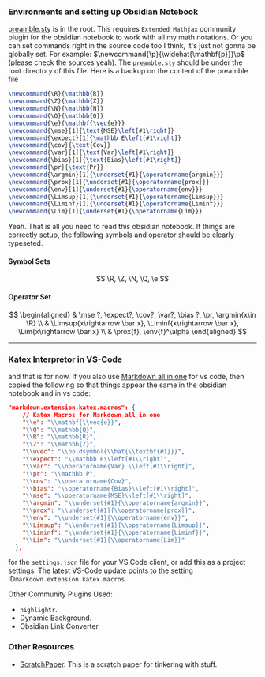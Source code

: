 ### **Environments and setting up Obsidian Notebook**

[preamble.sty](https://github.com/wei2912/obsidian-latex) is in the root. 
This requires `Extended Mathjax` community plugin for the obsidian notebook to work with all my math notations. Or you can set commands right in the source code too I think, it's just not gonna be globally set. 
For example: $\newcommand{\p}{\widehat{\mathbf{p}}}\p$ (please check the sources yeah). 
The `preamble.sty` should be under the root directory of this file. Here is a backup on the content of the preamble file

```latex 
\newcommand{\R}{\mathbb{R}}
\newcommand{\Z}{\mathbb{Z}}
\newcommand{\N}{\mathbb{N}}
\newcommand{\Q}{\mathbb{Q}}
\newcommand{\e}{\mathbf{\vec{e}}}
\newcommand{\mse}[1]{\text{MSE}\left[#1\right]}
\newcommand{\expect}[1]{\mathbb E\left[#1\right]}
\newcommand{\cov}{\text{Cov}}
\newcommand{\var}[1]{\text{Var}\left[#1\right]}
\newcommand{\bias}[1]{\text{Bias}\left[#1\right]}
\newcommand{\pr}{\text{Pr}}
\newcommand{\argmin}[1]{\underset{#1}{\operatorname{argmin}}}
\newcommand{\prox}[1]{\underset{#1}{\operatorname{prox}}}
\newcommand{\env}[1]{\underset{#1}{\operatorname{env}}}
\newcommand{\Limsup}[1]{\underset{#1}{\operatorname{Limsup}}}
\newcommand{\Liminf}[1]{\underset{#1}{\operatorname{Liminf}}}
\newcommand{\Lim}[1]{\underset{#1}{\operatorname{Lim}}}
```

Yeah. That is all you need to read this obsidian notebook.
If things are correctly setup, the following symbols and operator should be clearly typeseted. 
#### **Symbol Sets**

$$
\R, \Z, \N, \Q, \e
$$

#### **Operator Set**

$$
\begin{aligned}
	& \mse ?, \expect?, \cov?, \var?, \bias ?, \pr, \argmin{x\in \R}
	\\
	& \Limsup{x\rightarrow \bar x}, \Liminf{x\rightarrow \bar x}, \Lim{x\rightarrow \bar x}
	\\
	& \prox{f}, \env{f}^\alpha
\end{aligned}
$$



---
### **Katex Interpretor in VS-Code**
and that is for now. If you also use [Markdown all in one](https://marketplace.visualstudio.com/items?itemName=yzhang.markdown-all-in-one) for vs code, then copied the following so that things appear the same in the obsidian notebook and in vs code: 

```json
"markdown.extension.katex.macros": {
    // Katex Macros for Markdown all in one
    "\\e": "\\mathbf{\\vec{e}}",
    "\\Q": "\\mathbb{Q}",
    "\\R": "\\mathbb{R}",
    "\\Z": "\\mathbb{Z}",
    "\\uvec": "\\boldsymbol{\\hat{\\textbf{#1}}}",
    "\\expect": "\\mathbb E\\left[#1\\right]",
    "\\var": "\\operatorname{Var} \\left[#1\\right]",
    "\\pr": "\\mathbb P",
    "\\cov": "\\operatorname{Cov}",
    "\\bias": "\\operatorname{Bias}\\left[#1\\right]",
    "\\mse": "\\operatorname{MSE}\\left[#1\\right]", 
    "\\argmin": "\\underset{#1}{\\operatorname{argmin}}",
    "\\prox": "\\underset{#1}{\\operatorname{prox}}", 
    "\\env": "\\underset{#1}{\\operatorname{env}}", 
    "\\Limsup": "\\underset{#1}{\\operatorname{Limsup}}",
    "\\Liminf": "\\underset{#1}{\\operatorname{Liminf}}", 
    "\\Lim": "\\underset{#1}{\\operatorname{Lim}}"
  },
```

for the `settings.json` file for your VS Code client, or add this as a project settings. The latest VS-Code update points to the setting ID`markdown.extension.katex.macros`. 

Other Community Plugins Used: 
- `highlightr`. 
- Dynamic Background. 
- Obsidian Link Converter

### **Other Resources**
- [ScratchPaper](ScratchPaper.md). This is a scratch paper for tinkering with stuff. 